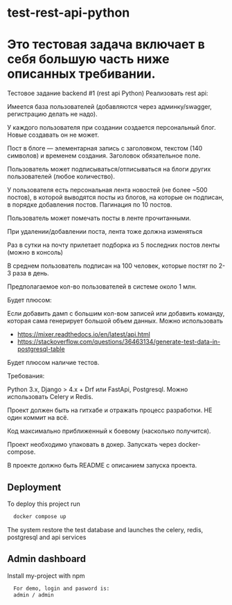 # test-rest-api-python

# Это тестовая задача включает в себя большую часть ниже описанных требивании.


Тестовое задание backend #1 (rest api Python)
Реализовать rest api:

Имеется база пользователей (добавляются через админку/swagger, регистрацию делать не надо).

У каждого пользователя при создании создается персональный блог. Новые создавать он не может.

Пост в блоге — элементарная запись с заголовком, текстом (140 символов) и временем создания. Заголовок обязательное поле.

Пользователь может подписываться/отписываться на блоги других пользователей (любое количество).

У пользователя есть персональная лента новостей (не более ~500 постов), в которой выводятся посты из блогов, на которые он подписан, в порядке добавления постов. Пагинация по 10 постов.

Пользователь может помечать посты в ленте прочитанными.

При удалении/добавлении поста, лента тоже должна изменяться

Раз в сутки на почту прилетает подборка из 5 последних постов ленты (можно в консоль)

В среднем пользователь подписан на 100 человек, которые постят по 2-3 раза в день.

Предполагаемое кол-во пользователей в системе около 1 млн.



Будет плюсом:

Если добавить дамп с большим кол-вом записей или добавить команду, которая сама генерирует большой объем данных.
Можно использовать 
- https://mixer.readthedocs.io/en/latest/api.html 
- https://stackoverflow.com/questions/36463134/generate-test-data-in-postgresql-table

Будет плюсом наличие тестов.


Требования:

Python 3.x, Django > 4.х + Drf или FastApi, Postgresql. Можно использовать Celery и Redis.

Проект должен быть на гитхабе и отражать процесс разработки. НЕ один коммит на всё.

Код максимально приближенный к боевому (насколько получится).



Проект необходимо упаковать в докер. Запускать через docker-compose.



В проекте должно быть README с описанием запуска проекта.
## Deployment

To deploy this project run

```bash
  docker compose up
```
The system restore the test database and launches the celery, redis, postgresql and api services


## Admin dashboard

Install my-project with npm

```bash
  For demo, login and pasword is:
  admin / admin
```
    